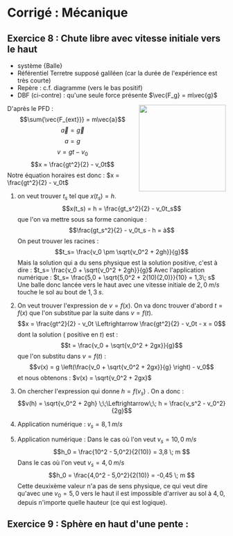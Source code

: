 # Corrigé : Mécanique 

## Exercice 8 : Chute libre avec vitesse initiale vers le haut

- système {Balle}
- Référentiel Terretre supposé galiléen (car la durée de l'expérience est très courte)
- Repère : c.f. diagramme (vers le bas positif)
- DBF (ci-contre) : qu'une seule force présente $\vec{F_g} = m\vec{g}$

<img src="https://hackmd.io/_uploads/BkS1CX3RA.png" width="200" align="right">

D'après le PFD : 
$$\sum{\vec{F_{ext}}} = m\vec{a}$$ $$\vec{a} = \vec{g} $$ $$a = g$$ $$v = gt-v_0 $$ $$x = \frac{gt^2}{2} - v_0t$$
Notre équation horaires est donc : $x = \frac{gt^2}{2} - v_0t$

1. on veut trouver $t_s$ tel que $x(t_s) = h$. 
$$x(t_s) = h = \frac{gt_s^2}{2} - v_0t_s$$ 
que l'on va mettre sous sa forme canonique : 
$$\frac{gt_s^2}{2} - v_0t_s - h = à$$
On peut trouver les racines : 
$$t_s= \frac{v_0 \pm \sqrt{v_0^2 + 2gh}}{g}$$
Mais la solution qui a du sens physique est la solution positive, c'est à dire :  $t_s= \frac{v_0 + \sqrt{v_0^2 + 2gh}}{g}$
Avec l'application numérique : $t_s= \frac{5,0 + \sqrt{5,0^2 + 2(10)(2,0)}}{10} = 1,3\; s$ 
Une balle donc lancée vers le haut avec une vitesse initiale de $2,0\; m/s$ touche le sol au bout de $1,3\; s$. 

2. On veut trouver l'expression de $v = f(x)$. On va donc trouver d'abord $t=f(x)$ que l'on substitue par la suite dans $v=f(t)$. 
$$x = \frac{gt^2}{2} - v_0t \Leftrightarrow \frac{gt^2}{2} - v_0t - x = 0$$
dont la solution ( positive en $t$) est : $$t = \frac{v_0 + \sqrt{v_0^2 + 2gx}}{g}$$
que l'on substitu dans $v=f(t)$ : 
$$v(x) = g \left(\frac{v_0 + \sqrt{v_0^2 + 2gx}}{g} \right) - v_0$$ 
et nous obtenons : $v(x) = \sqrt{v_0^2 + 2gx}$
3. On chercher l'expression qui donne $h = f(v_s)$ . On a donc : 
$$v(h) = \sqrt{v_0^2 + 2gh} \;\;\Leftrightarrow\;\; h = \frac{v_s^2 - v_0^2}{2g}$$ 
4. Application numérique : $v_s = 8,1\; m/s$
5. Application numérique : 
Dans le cas où l'on veut $v_s = 10,0\; m/s$ $$h_0 = \frac{10^2 - 5,0^2}{2(10)} = 3,8 \; m $$
Dans le cas où l'on veut $v_s = 4,0\; m/s$ $$h_0 = \frac{4,0^2 - 5,0^2}{2(10)} = -0,45 \; m $$
Cette deuxixème valeur n'a pas de sens physique, ce qui veut dire qu'avec une $v_0=5,0$ vers le haut il est impossible d'arriver au sol à $4,0$, depuis n'importe quelle hauteur (ce qui est logique). 

## Exercice 9 : Sphère en haut d'une pente : 
